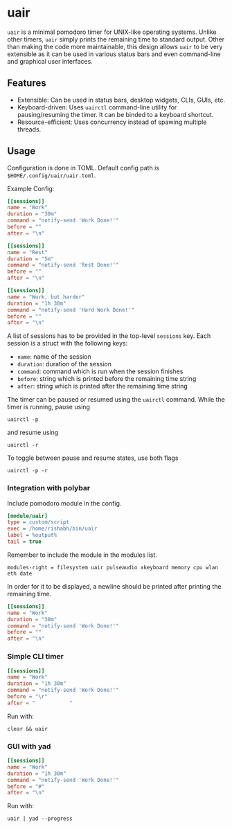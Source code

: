 # uair

`uair` is a minimal pomodoro timer for UNIX-like operating systems. Unlike other timers, `uair` simply prints the remaining time to standard output. Other than making the code more maintainable, this design allows `uair` to be very extensible as it can be used in various status bars and even command-line and graphical user interfaces.

## Features

- Extensible: Can be used in status bars, desktop widgets, CLIs, GUIs, etc.
- Keyboard-driven: Uses `uairctl` command-line utility for pausing/resuming the timer. It can be binded to a keyboard shortcut.
- Resource-efficient: Uses concurrency instead of spawing multiple threads.

## Usage

Configuration is done in TOML. Default config path is `$HOME/.config/uair/uair.toml`.

Example Config:

```toml
[[sessions]]
name = "Work"
duration = "30m"
command = "notify-send 'Work Done!'"
before = ""
after = "\n"

[[sessions]]
name = "Rest"
duration = "5m"
command = "notify-send 'Rest Done!'"
before = ""
after = "\n"

[[sessions]]
name = "Work, but harder"
duration = "1h 30m"
command = "notify-send 'Hard Work Done!'"
before = ""
after = "\n"
```

A list of sessions has to be provided in the top-level `sessions` key. Each session is a struct with the following keys:

- `name`: name of the session
- `duration`: duration of the session
- `command`: command which is run when the session finishes
- `before`: string which is printed before the remaining time string
- `after`: string which is printed after the remaining time string

The timer can be paused or resumed using the `uairctl` command. While the timer is running, pause using

```
uairctl -p
```

and resume using

```
uairctl -r
```

To toggle between pause and resume states, use both flags

```
uairctl -p -r
```

### Integration with polybar

Include pomodoro module in the config.

```ini
[module/uair]
type = custom/script
exec = /home/rishabh/bin/uair
label = %output%
tail = true
```

Remember to include the module in the modules list.

```
modules-right = filesystem uair pulseaudio xkeyboard memory cpu wlan eth date
```

In order for it to be displayed, a newline should be printed after printing the remaining time.

```toml
[[sessions]]
name = "Work"
duration = "30m"
command = "notify-send 'Work Done!'"
before = ""
after = "\n"
```

### Simple CLI timer

```toml
[[sessions]]
name = "Work"
duration = "1h 30m"
command = "notify-send 'Work Done!'"
before = "\r"
after = "           "
```

Run with:

```
clear && uair
```

### GUI with yad

```toml
[[sessions]]
name = "Work"
duration = "1h 30m"
command = "notify-send 'Work Done!'"
before = "#"
after = "\n"
```

Run with:

```
uair | yad --progress
```
